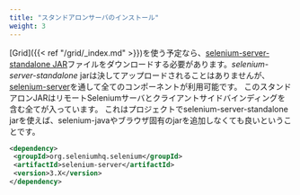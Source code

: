 ```yaml
---
title: "スタンドアロンサーバのインストール"
weight: 3
---
```


 [Grid]({{< ref "/grid/_index.md" >}})を使う予定なら、[selenium-server-standalone JAR](https://selenium.dev/downloads/)ファイルをダウンロードする必要があります。_selenium-server-standalone_ jarは決してアップロードされることはありませんが、[selenium-server](//repo1.maven.org/maven2/org/seleniumhq/selenium/selenium-server/)を通して全てのコンポーネントが利用可能です。
 このスタンドアロンJARはリモートSeleniumサーバとクライアントサイドバインディングを含む全てが入っています。
 これはプロジェクトでselenium-server-standalone jarを使えば、selenium-javaやブラウザ固有のjarを追加しなくても良いということです。

 ```xml
<dependency>
  <groupId>org.seleniumhq.selenium</groupId>
  <artifactId>selenium-server</artifactId>
  <version>3.X</version>
</dependency>
```
